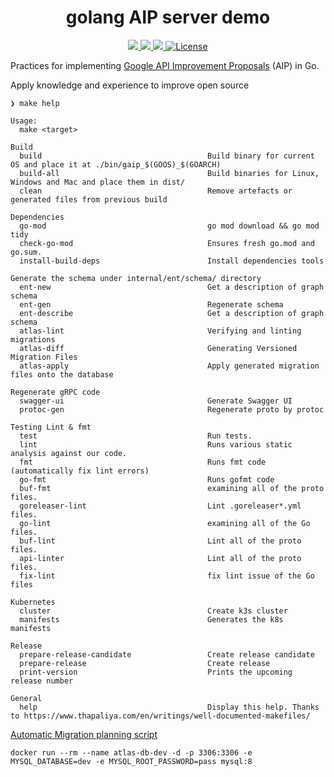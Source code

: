 <div align="center">
  <h1>golang AIP server demo</h1>
</div>
<p align="center">

<a href="https://github.com/qclaogui/gaip/actions/workflows/ci.yml">
  <img src="https://github.com/qclaogui/gaip/actions/workflows/ci.yml/badge.svg">
</a>

<a href="https://goreportcard.com/report/github.com/qclaogui/gaip">
  <img src="https://goreportcard.com/badge/github.com/qclaogui/gaip?v=1" />
</a>

<a href="https://hub.docker.com/r/qclaogui/gaip">
  <img src="https://img.shields.io/docker/pulls/qclaogui/gaip.svg">
</a>

<a href="https://github.com/qclaogui/gaip/blob/master/LICENSE">
  <img src="https://img.shields.io/github/license/qclaogui/gaip.svg" alt="License">
</a>

</p>

Practices for implementing [Google API Improvement Proposals](https://aip.dev/) (AIP) in Go.

Apply knowledge and experience to improve open source

```shell
❯ make help

Usage:
  make <target>

Build
  build                                     Build binary for current OS and place it at ./bin/gaip_$(GOOS)_$(GOARCH)
  build-all                                 Build binaries for Linux, Windows and Mac and place them in dist/
  clean                                     Remove artefacts or generated files from previous build

Dependencies
  go-mod                                    go mod download && go mod tidy
  check-go-mod                              Ensures fresh go.mod and go.sum.
  install-build-deps                        Install dependencies tools

Generate the schema under internal/ent/schema/ directory
  ent-new                                   Get a description of graph schema
  ent-gen                                   Regenerate schema
  ent-describe                              Get a description of graph schema
  atlas-lint                                Verifying and linting migrations
  atlas-diff                                Generating Versioned Migration Files
  atlas-apply                               Apply generated migration files onto the database

Regenerate gRPC code
  swagger-ui                                Generate Swagger UI
  protoc-gen                                Regenerate proto by protoc

Testing Lint & fmt
  test                                      Run tests.
  lint                                      Runs various static analysis against our code.
  fmt                                       Runs fmt code (automatically fix lint errors)
  go-fmt                                    Runs gofmt code
  buf-fmt                                   examining all of the proto files.
  goreleaser-lint                           Lint .goreleaser*.yml files.
  go-lint                                   examining all of the Go files.
  buf-lint                                  Lint all of the proto files.
  api-linter                                Lint all of the proto files.
  fix-lint                                  fix lint issue of the Go files

Kubernetes
  cluster                                   Create k3s cluster
  manifests                                 Generates the k8s manifests

Release
  prepare-release-candidate                 Create release candidate
  prepare-release                           Create release
  print-version                             Prints the upcoming release number

General
  help                                      Display this help. Thanks to https://www.thapaliya.com/en/writings/well-documented-makefiles/
```

[Automatic Migration planning script](https://entgo.io/docs/versioned/programmatically#2-automatic-migration-planning-script)

```shell
docker run --rm --name atlas-db-dev -d -p 3306:3306 -e MYSQL_DATABASE=dev -e MYSQL_ROOT_PASSWORD=pass mysql:8
```
